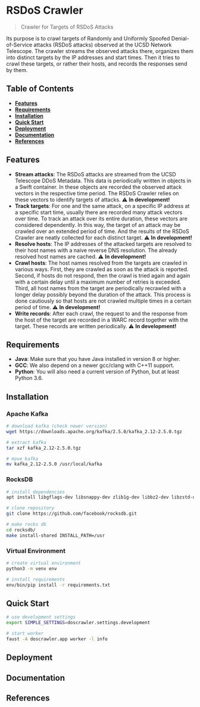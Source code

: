 # RSDoS Crawler

> Crawler for Targets of RSDoS Attacks

Its purpose is to crawl targets of Randomly and Uniformly Spoofed Denial-of-Service attacks (RSDoS attacks) observed at
the UCSD Network Telescope. The crawler streams the observed attacks there, organizes them into distinct targets by 
the IP addresses and start times. Then it tries to crawl these targets, or rather their hosts, and records the responses
send by them.


## Table of Contents

- **[Features](#features)**
- **[Requirements](#requirements)**
- **[Installation](#installation)**
- **[Quick Start](#quick-start)**
- **[Deployment](#deployment)**
- **[Documentation](#documentation)**
- **[References](#references)**


## Features

- **Stream attacks**: The RSDoS attacks are streamed from the UCSD Telescope DDoS Metadata. This data is periodically 
written in objects in a Swift container. In these objects are recorded the observed attack vectors in the respective 
time period. The RSDoS Crawler relies on these vectors to identify targets of attacks. 
:warning: **In development!**
- **Track targets**: For one and the same attack, on a specific IP address at a specific start time, usually there are 
recorded many attack vectors over time. To track an attack over its entire duration, these vectors are considered 
dependently. In this way, the target of an attack may be crawled over an extended period of time. And the results of the 
RSDoS Crawler are neatly collected for each distinct target. 
:warning: **In development!**
- **Resolve hosts**: The IP addresses of the attacked targets are resolved to their host names with a naive reverse DNS
resolution. The already resolved host names are cached. 
:warning: **In development!**
- **Crawl hosts**: The host names resolved from the targets are crawled in various ways. First, they are crawled as soon 
as the attack is reported. Second, if hosts do not respond, then the crawl is tried again and again with a certain delay 
until a maximum number of retries is exceeded. Third, all host names from the target are periodically recrawled with a 
longer delay possibly beyond the duration of the attack. This process is done cautiously so that hosts are not crawled 
multiple times in a certain period of time. 
:warning: **In development!** 
- **Write records**: After each crawl, the request to and the response from the host of the target are recorded in a 
WARC record together with the target. These records are written periodically. 
:warning: **In development!**


## Requirements

- **Java**: Make sure that you have Java installed in version 8 or higher.
- **GCC**: We also depend on a newer gcc/clang with C++11 support.
- **Python**: You will also need a current version of Python, but at least Python 3.6.


## Installation

### Apache Kafka

```bash
# download kafka (check newer version)
wget https://downloads.apache.org/kafka/2.5.0/kafka_2.12-2.5.0.tgz

# extract kafka
tar xzf kafka_2.12-2.5.0.tgz

# move kafka 
mv kafka_2.12-2.5.0 /usr/local/kafka
```


### RocksDB

```bash
# install dependencies 
apt install libgflags-dev libsnappy-dev zlib1g-dev libbz2-dev libzstd-dev

# clone repository
git clone https://github.com/facebook/rocksdb.git

# make rocks db
cd rocksdb/
make install-shared INSTALL_PATH=/usr
```


### Virtual Environment

```bash
# create virtual environment
python3 -m venv env

# install requirements
env/bin/pip install -r requirements.txt
```


## Quick Start

```bash
# use development settings
export SIMPLE_SETTINGS=doscrawler.settings.development

# start worker
faust -A doscrawler.app worker -l info
```


## Deployment


## Documentation


## References

